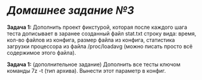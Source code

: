 # *Домашнее задание №3* #

**Задача 1:**
Дополнить проект фикстурой, которая после каждого шага теста дописывает в заранее созданный файл stat.txt строку вида:
время, кол-во файлов из конфига, размер файла из конфига, статистика загрузки процессора из файла /proc/loadavg (можно писать просто всё содержимое этого файла).

**Задача 1:** 
(дополнительное задание)
Дополнить все тесты ключом команды 7z -t (тип архива). Вынести этот параметр в конфиг.